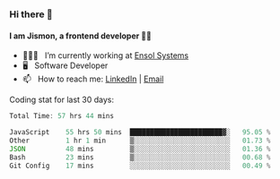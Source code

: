 ### Hi there 👋

#### I am Jismon, a frontend developer 👦🏻

- 🧑🏻‍💻   &nbsp; I’m currently working at <a href='https://www.ensolsystems.com/' target="_blank">Ensol Systems</a>
- 🖥   &nbsp; Software Developer
- 📫   &nbsp; How to reach me: <a href='https://www.linkedin.com/in/jismonthomas/'>LinkedIn</a> | <a href='mailto:hellojismonthomas@gmail.com'>Email</a>

Coding stat for last 30 days:
<!--START_SECTION:waka-->

```javascript
Total Time: 57 hrs 44 mins

JavaScript    55 hrs 50 mins  ███████████████████████▓░   95.05 %
Other         1 hr 1 min      ▒░░░░░░░░░░░░░░░░░░░░░░░░   01.73 %
JSON          48 mins         ▒░░░░░░░░░░░░░░░░░░░░░░░░   01.36 %
Bash          23 mins         ▒░░░░░░░░░░░░░░░░░░░░░░░░   00.68 %
Git Config    17 mins         ░░░░░░░░░░░░░░░░░░░░░░░░░   00.49 %
```

<!--END_SECTION:waka-->

<!--
**jismonthomas/jismonthomas** is a ✨ _special_ ✨ repository because its `README.md` (this file) appears on your GitHub profile.

Here are some ideas to get you started:

- 🔭 I’m currently working on ...
- 🌱 I’m currently learning ...
- 👯 I’m looking to collaborate on ...
- 🤔 I’m looking for help with ...
- 💬 Ask me about ...
- 📫 How to reach me: ...
- 😄 Pronouns: ...
- ⚡ Fun fact: ...
-->
